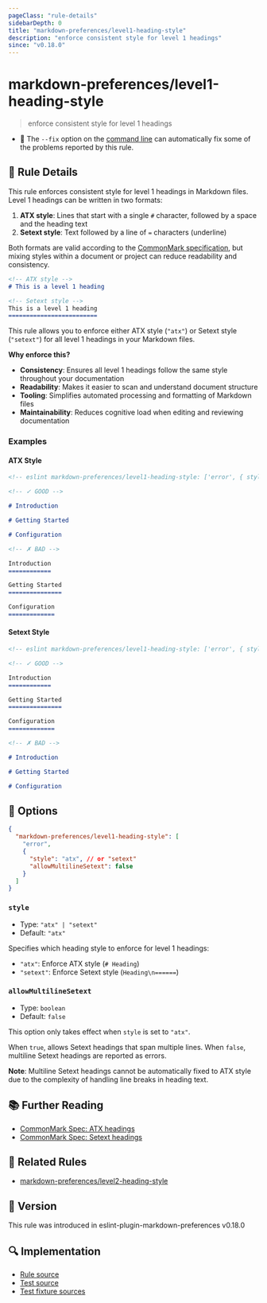 ```yaml
---
pageClass: "rule-details"
sidebarDepth: 0
title: "markdown-preferences/level1-heading-style"
description: "enforce consistent style for level 1 headings"
since: "v0.18.0"
---
```


# markdown-preferences/level1-heading-style

> enforce consistent style for level 1 headings

- 🔧 The `--fix` option on the [command line](https://eslint.org/docs/user-guide/command-line-interface#fixing-problems) can automatically fix some of the problems reported by this rule.

## 📖 Rule Details

This rule enforces consistent style for level 1 headings in Markdown files. Level 1 headings can be written in two formats:

1. **ATX style**: Lines that start with a single `#` character, followed by a space and the heading text
2. **Setext style**: Text followed by a line of `=` characters (underline)

Both formats are valid according to the [CommonMark specification], but mixing styles within a document or project can reduce readability and consistency.

[CommonMark specification]: https://spec.commonmark.org/0.31.2/

<!-- prettier-ignore-start -->

```md
<!-- ATX style -->
# This is a level 1 heading

<!-- Setext style -->
This is a level 1 heading
=========================
```

<!-- prettier-ignore-end -->

This rule allows you to enforce either ATX style (`"atx"`) or Setext style (`"setext"`) for all level 1 headings in your Markdown files.

**Why enforce this?**

- **Consistency**: Ensures all level 1 headings follow the same style throughout your documentation
- **Readability**: Makes it easier to scan and understand document structure
- **Tooling**: Simplifies automated processing and formatting of Markdown files
- **Maintainability**: Reduces cognitive load when editing and reviewing documentation

### Examples

#### ATX Style

<!-- prettier-ignore-start -->

<!-- eslint-skip -->

```md
<!-- eslint markdown-preferences/level1-heading-style: ['error', { style: 'atx' }] -->

<!-- ✓ GOOD -->

# Introduction

# Getting Started

# Configuration

<!-- ✗ BAD -->

Introduction
============

Getting Started
===============

Configuration
=============
```

<!-- prettier-ignore-end -->

#### Setext Style

<!-- prettier-ignore-start -->

<!-- eslint-skip -->

```md
<!-- eslint markdown-preferences/level1-heading-style: ['error', { style: 'setext' }] -->

<!-- ✓ GOOD -->

Introduction
============

Getting Started
===============

Configuration
=============

<!-- ✗ BAD -->

# Introduction

# Getting Started

# Configuration
```

<!-- prettier-ignore-end -->

## 🔧 Options

```json
{
  "markdown-preferences/level1-heading-style": [
    "error",
    {
      "style": "atx", // or "setext"
      "allowMultilineSetext": false
    }
  ]
}
```

### `style`

- Type: `"atx" | "setext"`
- Default: `"atx"`

Specifies which heading style to enforce for level 1 headings:

- `"atx"`: Enforce ATX style (`# Heading`)
- `"setext"`: Enforce Setext style (`Heading\n======`)

### `allowMultilineSetext`

- Type: `boolean`
- Default: `false`

This option only takes effect when `style` is set to `"atx"`.

When `true`, allows Setext headings that span multiple lines. When `false`, multiline Setext headings are reported as errors.

**Note**: Multiline Setext headings cannot be automatically fixed to ATX style due to the complexity of handling line breaks in heading text.

## 📚 Further Reading

- [CommonMark Spec: ATX headings](https://spec.commonmark.org/0.31.2/#atx-headings)
- [CommonMark Spec: Setext headings](https://spec.commonmark.org/0.31.2/#setext-headings)

## 👫 Related Rules

- [markdown-preferences/level2-heading-style](./level2-heading-style.md)

## 🚀 Version

This rule was introduced in eslint-plugin-markdown-preferences v0.18.0

## 🔍 Implementation

- [Rule source](https://github.com/ota-meshi/eslint-plugin-markdown-preferences/blob/main/src/rules/level1-heading-style.ts)
- [Test source](https://github.com/ota-meshi/eslint-plugin-markdown-preferences/blob/main/tests/src/rules/level1-heading-style.ts)
- [Test fixture sources](https://github.com/ota-meshi/eslint-plugin-markdown-preferences/tree/main/tests/fixtures/rules/level1-heading-style)
